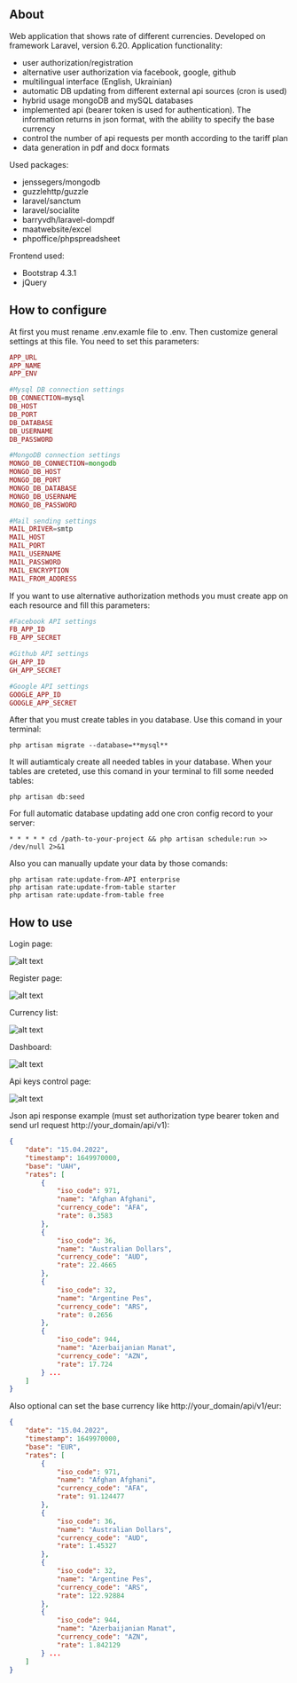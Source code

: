 ## About

Web application  that shows rate of different currencies. Developed on framework Laravel, version 6.20. Application functionality:
- user authorization/registration
- alternative user authorization via facebook, google, github
- multilingual interface (English, Ukrainian)
- automatic DB updating from different external api sources (cron is used)
- hybrid usage mongoDB and mySQL databases
- implemented api (bearer token is used for authentication). The information returns in json format, with the ability to specify the base currency
- control the number of api requests per month according to the tariff plan
- data generation in pdf and docx formats

Used packages:
- jenssegers/mongodb
- guzzlehttp/guzzle
- laravel/sanctum
- laravel/socialite
- barryvdh/laravel-dompdf
- maatwebsite/excel
- phpoffice/phpspreadsheet

Frontend used:
- Bootstrap 4.3.1
- jQuery 

## How to configure

At first you must rename .env.examle file to .env. Then customize general settings at this file.
You need to set this parameters:
```php
APP_URL
APP_NAME
APP_ENV

#Mysql DB connection settings
DB_CONNECTION=mysql
DB_HOST
DB_PORT
DB_DATABASE
DB_USERNAME
DB_PASSWORD

#MongoDB connection settings
MONGO_DB_CONNECTION=mongodb
MONGO_DB_HOST
MONGO_DB_PORT
MONGO_DB_DATABASE
MONGO_DB_USERNAME
MONGO_DB_PASSWORD

#Mail sending settings
MAIL_DRIVER=smtp
MAIL_HOST
MAIL_PORT
MAIL_USERNAME
MAIL_PASSWORD
MAIL_ENCRYPTION
MAIL_FROM_ADDRESS
```
If you want to use alternative authorization methods you must create app on each resource and fill this parameters:
```php
#Facebook API settings
FB_APP_ID
FB_APP_SECRET

#Github API settings
GH_APP_ID
GH_APP_SECRET

#Google API settings
GOOGLE_APP_ID
GOOGLE_APP_SECRET
```
After that you must create tables in you database. Use this comand in your terminal:
```shell script
php artisan migrate --database=**mysql**
```
It will autiamticaly create all needed tables in your database.
When your tables are creteted, use this comand in your terminal to fill some needed tables:
```shell script
php artisan db:seed
```
For full automatic database updating add one cron config record to your server:
```shell script
* * * * * cd /path-to-your-project && php artisan schedule:run >> /dev/null 2>&1
```
Also you can manually update your data by those comands:
```shell script
php artisan rate:update-from-API enterprise
php artisan rate:update-from-table starter
php artisan rate:update-from-table free
```  
## How to use

Login page:

![alt text](screenshots/1.png "Login page")

Register page:

![alt text](screenshots/2.png "Register page")

Currency list:

![alt text](screenshots/3.png "Currency list")

Dashboard:

![alt text](screenshots/4.png "Dashboard")

Api keys control page:

![alt text](screenshots/5.png "Api keys control page")

Json api response example (must set authorization type bearer token and send url request http://your_domain/api/v1):

```json
{
    "date": "15.04.2022",
    "timestamp": 1649970000,
    "base": "UAH",
    "rates": [
        {
            "iso_code": 971,
            "name": "Afghan Afghani",
            "currency_code": "AFA",
            "rate": 0.3583
        },
        {
            "iso_code": 36,
            "name": "Australian Dollars",
            "currency_code": "AUD",
            "rate": 22.4665
        },
        {
            "iso_code": 32,
            "name": "Argentine Pes",
            "currency_code": "ARS",
            "rate": 0.2656
        },
        {
            "iso_code": 944,
            "name": "Azerbaijanian Manat",
            "currency_code": "AZN",
            "rate": 17.724
        } ...
    ]
}
```
Also optional can set the base currency like http://your_domain/api/v1/eur:

```json
{
    "date": "15.04.2022",
    "timestamp": 1649970000,
    "base": "EUR",
    "rates": [
        {
            "iso_code": 971,
            "name": "Afghan Afghani",
            "currency_code": "AFA",
            "rate": 91.124477
        },
        {
            "iso_code": 36,
            "name": "Australian Dollars",
            "currency_code": "AUD",
            "rate": 1.45327
        },
        {
            "iso_code": 32,
            "name": "Argentine Pes",
            "currency_code": "ARS",
            "rate": 122.92884
        },
        {
            "iso_code": 944,
            "name": "Azerbaijanian Manat",
            "currency_code": "AZN",
            "rate": 1.842129
        } ...
    ]
}
```
